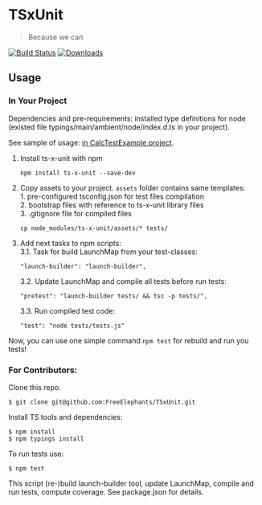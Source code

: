 # TSxUnit
> Because we can 

[![Build Status](https://travis-ci.org/FreeElephants/TSxUnit.svg?branch=master)](https://travis-ci.org/FreeElephants/TSxUnit)
[![Downloads](https://img.shields.io/npm/dm/ts-x-unit.svg)](https://npmjs.org/package/ts-x-unit)

## Usage

### In Your Project

Dependencies and pre-requirements: installed type definitions for node (existed file typings/main/ambient/node/index.d.ts in your project). 

See sample of usage: [in CalcTestExample project](https://github.com/FreeElephants/CalcTestExample). 

1. Install ts-x-unit with npm

    ```
    npm install ts-x-unit --save-dev
    ```

2. Copy assets to your project. `assets` folder contains same templates:   
        1. pre-configured tsconfig.json for test files compilation   
        2. bootstrap files with reference to ts-x-unit library files  
        3. .gitignore file for compiled files

    ```
    cp node_modules/ts-x-unit/assets/* tests/
    ```

3. Add next tasks to npm scripts:  
    3.1. Task for build LaunchMap from your test-classes:      
    ```
    "launch-builder": "launch-builder", 
    ```  
    3.2. Update LaunchMap and compile all tests before run tests:  
    ```
    "pretest": "launch-builder tests/ && tsc -p tests/",  
    ```  
    3.3. Run compiled test code:  
    ```
    "test": "node tests/tests.js"
    ```
    
Now, you can use one simple command `npm test` for rebuild and run you tests! 


### For Contributors: 

Clone this repo. 

```
$ git clone git@github.com:FreeElephants/TSxUnit.git 
```

Install TS tools and dependencies:

```
$ npm install 
$ npm typings install
```

To run tests use:

```
$ npm test
```

This script (re-)build launch-builder tool, update LaunchMap, compile and run tests, compute coverage. 
See package.json for details. 